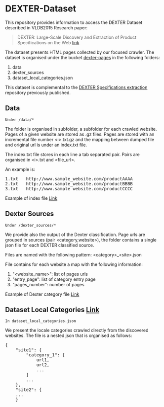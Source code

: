 # DEXTER-Dataset

This repository provides information to access 
the DEXTER Dataset described in VLDB2015 Research 
paper:

> DEXTER: Large-Scale Discovery and Extraction 
of Product Specifications on the Web 
[link](http://www.vldb.org/pvldb/vol8/p2194-qiu.pdf)

The dataset presents HTML pages collected by our 
focused crawler. The dataset is organised under the bucket [dexter-pages](https://s3-eu-west-1.amazonaws.com/dexter-pages/) in the 
following folders:

1. data
2. dexter_sources
3. dataset_local_categories.json

This dataset is complemental to the [DEXTER Specifications extraction](https://github.com/disheng/DEXTER) repository previously published.

## Data
	Under /data/*
	
The folder is organised in subfolder, a subfolder for each crawled website. 
Pages of a given website are stored as .gz files. Pages are stored with an incremental file number \<i>.txt.gz and the mapping between dumped file and original url is under an index.txt file. 

The index.txt file stores in each line a tab separated pair. Pairs are organised in \<i>.txt and <file_url>.

An example is:
<pre>
1.txt 	http://www.sample_website.com/productAAAA
2.txt 	http://www.sample_website.com/productBBBB
3.txt 	http://www.sample_website.com/productCCCC
</pre>

Example of index file [Link](https://s3-eu-west-1.amazonaws.com/dexter-pages/data/shopping.com/index.txt)

## Dexter Sources

	Under /dexter_sources/*

We provide also the output of the Dexter classification. 
Page urls are grouped in sources (pair \<category,website>),
the folder contains a single json file for each DEXTER classified source.

Files are named with the following pattern: \<category>_\<site>.json

File contains for each website a map with the following information:

1. "\<website_name>": list of pages urls
2. "entry_page": list of category entry page
3. "pages_number": number of pages

Example of Dexter category file [Link](https://s3-eu-west-1.amazonaws.com/dexter-pages/dexter_sources/camera_dstore.com.json)

## Dataset Local Categories [Link](https://s3-eu-west-1.amazonaws.com/dexter-pages/dataset_local_categories.json)
	In dataset_local_categories.json

We present the locale categories crawled directly from the discovered websites. The file is a nested json that is organised as follows:
<pre>
{
	"site1": {
		"category_1": [
			url1,
			url2,
			...
		]
		...
	}, 
	"site2": {
	...
	}
</pre>

